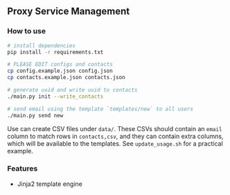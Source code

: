 ## Proxy Service Management

### How to use

```bash
# install dependencies
pip install -r requirements.txt

# PLEASE EDIT configs and contacts
cp config.example.json config.json
cp contacts.example.json contacts.json

# generate uuid and write uuid to contacts
./main.py init --write_contacts

# send email using the template `templates/new` to all users
./main.py send new
```

Use can create CSV files under `data/`. These CSVs should contain an `email` column to match rows in `contacts,csv`, and they can contain extra columns, which will be available to the templates. See `update_usage.sh` for a practical example.

### Features

- Jinja2 template engine

